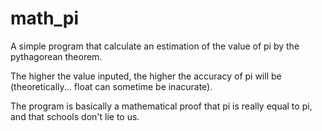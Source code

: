 # math_pi
A simple program that calculate an estimation of the value of pi by the pythagorean theorem.

The higher the value inputed, the higher the accuracy of pi will be (theoretically... float can sometime be inacurate).

The program is basically a mathematical proof that pi is really equal to pi, and that schools don't lie to us.
